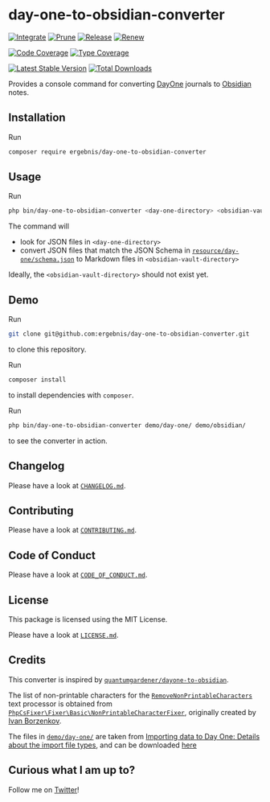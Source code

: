 # day-one-to-obsidian-converter

[![Integrate](https://github.com/ergebnis/day-one-to-obsidian-converter/workflows/Integrate/badge.svg)](https://github.com/ergebnis/day-one-to-obsidian-converter/actions)
[![Prune](https://github.com/ergebnis/day-one-to-obsidian-converter/workflows/Prune/badge.svg)](https://github.com/ergebnis/day-one-to-obsidian-converter/actions)
[![Release](https://github.com/ergebnis/day-one-to-obsidian-converter/workflows/Release/badge.svg)](https://github.com/ergebnis/day-one-to-obsidian-converter/actions)
[![Renew](https://github.com/ergebnis/day-one-to-obsidian-converter/workflows/Renew/badge.svg)](https://github.com/ergebnis/day-one-to-obsidian-converter/actions)

[![Code Coverage](https://codecov.io/gh/ergebnis/day-one-to-obsidian-converter/branch/main/graph/badge.svg)](https://codecov.io/gh/ergebnis/day-one-to-obsidian-converter)
[![Type Coverage](https://shepherd.dev/github/ergebnis/day-one-to-obsidian-converter/coverage.svg)](https://shepherd.dev/github/ergebnis/day-one-to-obsidian-converter)

[![Latest Stable Version](https://poser.pugx.org/ergebnis/day-one-to-obsidian-converter/v/stable)](https://packagist.org/packages/ergebnis/day-one-to-obsidian-converter)
[![Total Downloads](https://poser.pugx.org/ergebnis/day-one-to-obsidian-converter/downloads)](https://packagist.org/packages/ergebnis/day-one-to-obsidian-converter)

Provides a console command for converting [DayOne](https://dayoneapp.com) journals to [Obsidian](https://obsidian.md) notes.

## Installation

Run

```sh
composer require ergebnis/day-one-to-obsidian-converter
```

## Usage

Run

```sh
php bin/day-one-to-obsidian-converter <day-one-directory> <obsidian-vault-directory>
```

The command will

- look for JSON files in `<day-one-directory>`
- convert JSON files that  match the JSON Schema in [`resource/day-one/schema.json`](resource/day-one/schema.json) to Markdown files in `<obsidian-vault-directory>`

Ideally, the `<obsidian-vault-directory>` should not exist yet.

## Demo

Run

```sh
git clone git@github.com:ergebnis/day-one-to-obsidian-converter.git
```

to clone this repository.

Run

```sh
composer install
```

to install dependencies with `composer`.

Run

```sh
php bin/day-one-to-obsidian-converter demo/day-one/ demo/obsidian/
```

to see the converter in action.

## Changelog

Please have a look at [`CHANGELOG.md`](CHANGELOG.md).

## Contributing

Please have a look at [`CONTRIBUTING.md`](.github/CONTRIBUTING.md).

## Code of Conduct

Please have a look at [`CODE_OF_CONDUCT.md`](https://github.com/ergebnis/.github/blob/main/CODE_OF_CONDUCT.md).

## License

This package is licensed using the MIT License.

Please have a look at [`LICENSE.md`](LICENSE.md).

## Credits

This converter is inspired by [`quantumgardener/dayone-to-obsidian`](https://github.com/quantumgardener/dayone-to-obsidian).

The list of non-printable characters for the [`RemoveNonPrintableCharacters`](src/Inside/Domain/DayOneToObsidian/Text/RemoveNonPrintableCharacters.php) text processor is obtained from [`PhpCsFixer\Fixer\Basic\NonPrintableCharacterFixer`](https://github.com/FriendsOfPHP/PHP-CS-Fixer/blob/v3.10.0/src/Fixer/Basic/NonPrintableCharacterFixer.php#L58-L64), originally created by [Ivan Borzenkov](https://github.com/ivan1986).

The files in [`demo/day-one/`](demo/day-one/) are taken from [Importing data to Day One: Details about the import file types](https://dayoneapp.com/guides/settings/importing-data-to-day-one/#details-about-the-import-file-types-), and can be downloaded [here](https://bloom-documentation.s3.amazonaws.com/JSON+Export+example.zip)

## Curious what I am up to?

Follow me on [Twitter](https://twitter.com/localheinz)!
